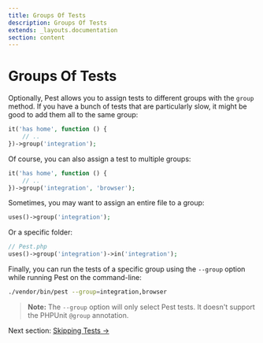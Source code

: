```yaml
---
title: Groups Of Tests
description: Groups Of Tests
extends: _layouts.documentation
section: content
---
```


# Groups Of Tests

Optionally, Pest allows you to assign tests to different groups with the `group` method. If you have a bunch of
tests that are particularly slow, it might be good to add them all to the same group:

```php
it('has home', function () {
    // ..
})->group('integration');
```

Of course, you can also assign a test to multiple groups:

```php
it('has home', function () {
    // ..
})->group('integration', 'browser');
```

Sometimes, you may want to assign an entire file to a group:

```php
uses()->group('integration');
```

Or a specific folder:

```php
// Pest.php
uses()->group('integration')->in('integration');
```

Finally, you can run the tests of a specific group using the `--group` option while
running Pest on the command-line:

```bash
./vendor/bin/pest --group=integration,browser
```
> **Note:** The `--group` option will only select Pest tests. It doesn't support the PHPUnit `@group` annotation.


Next section: [Skipping Tests →](/docs/skipping-tests)
